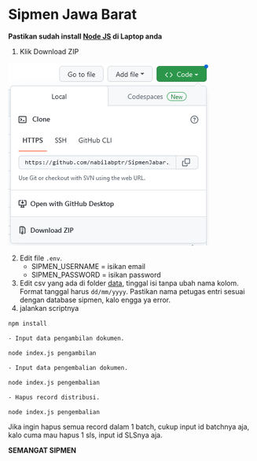 # Sipmen Jawa Barat

**Pastikan sudah install [Node JS](https://nodejs.org/en/download/) di Laptop anda**

1. Klik Download ZIP 
<img src="downloadZIP_Screenshot.png" alt="Alt text" title="">

2. Edit file `.env`.
  	- SIPMEN_USERNAME = isikan email
  	- SIPMEN_PASSWORD = isikan password
3. Edit csv yang ada di folder [data](https://github.com/nabilabptr/SipmenJabar/tree/main/data), tinggal isi tanpa ubah nama kolom. Format tanggal harus `dd/mm/yyyy`. Pastikan nama petugas entri sesuai dengan database sipmen, kalo engga ya error.
4. jalankan scriptnya
	
```
npm install
```
	
   	- Input data pengambilan dokumen.

```
node index.js pengambilan
```

   	- Input data pengembalian dokumen.

```
node index.js pengembalian
```

   	- Hapus record distribusi. 

```
node index.js pengembalian
```

   Jika ingin hapus semua record dalam 1 batch, cukup input id batchnya aja, kalo cuma mau hapus 1 sls, input id SLSnya aja.

**SEMANGAT SIPMEN**

